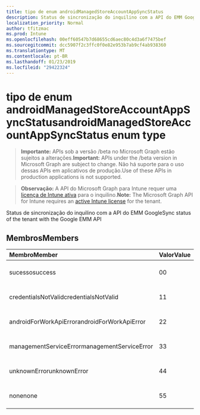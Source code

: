 ```yaml
---
title: tipo de enum androidManagedStoreAccountAppSyncStatus
description: Status de sincronização do inquilino com a API do EMM Google
localization_priority: Normal
author: tfitzmac
ms.prod: Intune
ms.openlocfilehash: 00eff60547b7d68655cd6aec80c4d3a6f7475bef
ms.sourcegitcommit: dcc5907f2c3ffc0f0e82e953b7ab9cf4ab938360
ms.translationtype: MT
ms.contentlocale: pt-BR
ms.lasthandoff: 01/23/2019
ms.locfileid: "29422324"
---
```

# <a name="androidmanagedstoreaccountappsyncstatus-enum-type"></a><span data-ttu-id="05695-103">tipo de enum androidManagedStoreAccountAppSyncStatus</span><span class="sxs-lookup"><span data-stu-id="05695-103">androidManagedStoreAccountAppSyncStatus enum type</span></span>

> <span data-ttu-id="05695-104">**Importante:** APIs sob a versão /beta no Microsoft Graph estão sujeitos a alterações.</span><span class="sxs-lookup"><span data-stu-id="05695-104">**Important:** APIs under the /beta version in Microsoft Graph are subject to change.</span></span> <span data-ttu-id="05695-105">Não há suporte para o uso dessas APIs em aplicativos de produção.</span><span class="sxs-lookup"><span data-stu-id="05695-105">Use of these APIs in production applications is not supported.</span></span>

> <span data-ttu-id="05695-106">**Observação:** A API do Microsoft Graph para Intune requer uma [licença de Intune ativa](https://go.microsoft.com/fwlink/?linkid=839381) para o inquilino.</span><span class="sxs-lookup"><span data-stu-id="05695-106">**Note:** The Microsoft Graph API for Intune requires an [active Intune license](https://go.microsoft.com/fwlink/?linkid=839381) for the tenant.</span></span>

<span data-ttu-id="05695-107">Status de sincronização do inquilino com a API do EMM Google</span><span class="sxs-lookup"><span data-stu-id="05695-107">Sync status of the tenant with the Google EMM API</span></span>

## <a name="members"></a><span data-ttu-id="05695-108">Membros</span><span class="sxs-lookup"><span data-stu-id="05695-108">Members</span></span>
|<span data-ttu-id="05695-109">Membro</span><span class="sxs-lookup"><span data-stu-id="05695-109">Member</span></span>|<span data-ttu-id="05695-110">Valor</span><span class="sxs-lookup"><span data-stu-id="05695-110">Value</span></span>|<span data-ttu-id="05695-111">Descrição</span><span class="sxs-lookup"><span data-stu-id="05695-111">Description</span></span>|
|:---|:---|:---|
|<span data-ttu-id="05695-112">sucesso</span><span class="sxs-lookup"><span data-stu-id="05695-112">success</span></span>|<span data-ttu-id="05695-113">0</span><span class="sxs-lookup"><span data-stu-id="05695-113">0</span></span>|<span data-ttu-id="05695-114">Ainda não documentado</span><span class="sxs-lookup"><span data-stu-id="05695-114">Not yet documented</span></span>|
|<span data-ttu-id="05695-115">credentialsNotValid</span><span class="sxs-lookup"><span data-stu-id="05695-115">credentialsNotValid</span></span>|<span data-ttu-id="05695-116">1</span><span class="sxs-lookup"><span data-stu-id="05695-116">1</span></span>|<span data-ttu-id="05695-117">Ainda não documentado</span><span class="sxs-lookup"><span data-stu-id="05695-117">Not yet documented</span></span>|
|<span data-ttu-id="05695-118">androidForWorkApiError</span><span class="sxs-lookup"><span data-stu-id="05695-118">androidForWorkApiError</span></span>|<span data-ttu-id="05695-119">2</span><span class="sxs-lookup"><span data-stu-id="05695-119">2</span></span>|<span data-ttu-id="05695-120">Ainda não documentado</span><span class="sxs-lookup"><span data-stu-id="05695-120">Not yet documented</span></span>|
|<span data-ttu-id="05695-121">managementServiceError</span><span class="sxs-lookup"><span data-stu-id="05695-121">managementServiceError</span></span>|<span data-ttu-id="05695-122">3</span><span class="sxs-lookup"><span data-stu-id="05695-122">3</span></span>|<span data-ttu-id="05695-123">Ainda não documentado</span><span class="sxs-lookup"><span data-stu-id="05695-123">Not yet documented</span></span>|
|<span data-ttu-id="05695-124">unknownError</span><span class="sxs-lookup"><span data-stu-id="05695-124">unknownError</span></span>|<span data-ttu-id="05695-125">4</span><span class="sxs-lookup"><span data-stu-id="05695-125">4</span></span>|<span data-ttu-id="05695-126">Ainda não documentado</span><span class="sxs-lookup"><span data-stu-id="05695-126">Not yet documented</span></span>|
|<span data-ttu-id="05695-127">none</span><span class="sxs-lookup"><span data-stu-id="05695-127">none</span></span>|<span data-ttu-id="05695-128">5</span><span class="sxs-lookup"><span data-stu-id="05695-128">5</span></span>|<span data-ttu-id="05695-129">Ainda não documentado</span><span class="sxs-lookup"><span data-stu-id="05695-129">Not yet documented</span></span>|




